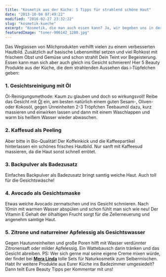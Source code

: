 ```yaml
---
title: "Kosmetik aus der Küche: 5 Tipps für strahlend schöne Haut"
date: "2013-10-04 07:49:22"
modified: "2016-02-27 23:32:22"
slug: "kosmetik-kueche"
excerpt: "Kosmetik, die man auch essen kann? Ja, wir begeben uns in der Küche auf die Suche nach Produkten, die uns zu einem strahlenderen Aussehen verhelfen und da findet sich mehr als erwartet!"
featuredImage: "toner-906142_1280.jpg"
---
```


Das Weglassen von Milchprodukten verhilft vielen zu einem verbesserten Hautbild. Zusätzlich auf basische Lebensmittel setzen und viel Rohkost mit frischem Obst und Gemüse und schon strahlt Dein Teint vor Begeisterung. Essen kann man sich aber auch gleich ins Gesicht schmieren! Hier 5 Beauty Produkte aus der Küche, die dem strahlenden Aussehen das i-Tüpfelchen geben:

### 1\. Gesichtsreinigung mit Öl

Öl-Reinigungsmethode: Kaum zu glauben und doch so wirkungsvoll! Reibe das Gesicht mit [Öl](http://www.schoenheit-kosmetik.de/kosmetik-oel) ein, am besten natürlich einem guten Sesam-, Oliven- oder Kokosöl, gegen Unreinheiten 2-3 Tröpfchen Teebaumöl dazu, kurz massieren und einwirken lassen und dann mit einem Waschlappen und warm bis heißem Wasser wieder abwaschen.

### 2\. Kaffesud als Peeling

Aber bitte in Bio-Qualität! Der Koffeinkick und die Kaffeepartikel hinterlassen ein schönes frisches Hautbild. Nur sanft mit Kaffeesud massieren, da die Haut sonst schnell errötet.

### 3\. Backpulver als Badezusatz

Einfaches Backpulver als Badezusatz bringt samtig weiche Haut. Auch toll für die Gesichtswäsche!

### 4\. Avocado als Gesichtsmaske

Etwas weiche Avocado zermatschen und ins Gesicht schmieren. Nach 10min mit warmen Wasser abspülen und schon fühlt man sich wie neu! Der Vitamin E Gehalt der ölhaltigen Frucht sorgt für die Zellerneuerung und angenehm samtige Haut.

### 5\. Zitrone und naturreiner Apfelessig als Gesichtswasser

Gegen Hautunreinheiten und große Poren hilft mit Wasser verdünnter Zitronensaft oder milder Apfelessig. Ein Wattebausch darin tränken und das Gesicht abreiben. PS: Wer sich gerne mal seine eigene Creme mixen würde, der findet bei [**Mera Linda**](http://www.meralinda.com/) tolle Sets für Naturkosmetik zum Selbermischen. Habt Ihr weitere Produkte aus Eurer Küche ins Badezimmer umgesiedelt? Dann teilt Eure Beauty Tipps per Kommentar mit uns!